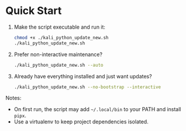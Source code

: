 # Quick Start

1. Make the script executable and run it:
   ```bash
   chmod +x ./kali_python_update_new.sh
   ./kali_python_update_new.sh
   ```

2. Prefer non-interactive maintenance?
   ```bash
   ./kali_python_update_new.sh --auto
   ```

3. Already have everything installed and just want updates?
   ```bash
   ./kali_python_update_new.sh --no-bootstrap --interactive
   ```

Notes:
- On first run, the script may add `~/.local/bin` to your PATH and install `pipx`.
- Use a virtualenv to keep project dependencies isolated.
